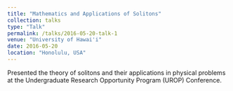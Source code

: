 ```yaml
---
title: "Mathematics and Applications of Solitons"
collection: talks
type: "Talk"
permalink: /talks/2016-05-20-talk-1
venue: "University of Hawai'i"
date: 2016-05-20
location: "Honolulu, USA"
---
```


Presented the theory of solitons and their applications in physical problems at the Undergraduate Research Opportunity Program (UROP) Conference.
